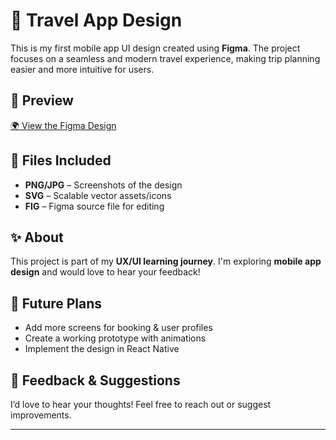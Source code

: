 # 🛫 Travel App Design  

This is my first mobile app UI design created using **Figma**. The project focuses on a seamless and modern travel experience, making trip planning easier and more intuitive for users.  

## 🔗 Preview  
[🌍 View the Figma Design](https://www.figma.com/design/8EY6tEoDrGx7yvuNaA0SJG/Travel-app-design?node-id=0-1&t=x1OvUUtWF0OhTTWw-1)  

## 📂 Files Included  
- **PNG/JPG** – Screenshots of the design  
- **SVG** – Scalable vector assets/icons  
- **FIG** – Figma source file for editing  

## ✨ About  
This project is part of my **UX/UI learning journey**. I'm exploring **mobile app design** and would love to hear your feedback!  

## 🚀 Future Plans  
- Add more screens for booking & user profiles  
- Create a working prototype with animations  
- Implement the design in React Native  

## 📢 Feedback & Suggestions  
I’d love to hear your thoughts! Feel free to reach out or suggest improvements.  

---


